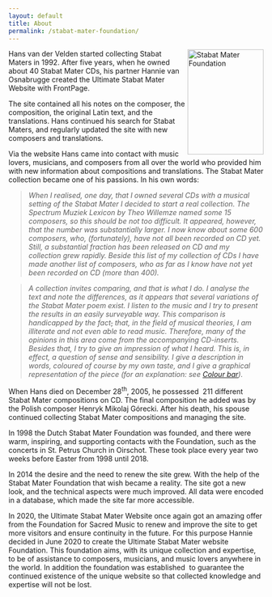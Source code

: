 ```yaml
---
layout: default
title: About
permalink: /stabat-mater-foundation/
---
```



<p><img align="right" alt="Stabat Mater Foundation" class="wp-image-2287" decoding="async" height="208" src="https://stabatmater.info/wp-content/uploads/2015/02/Hans.jpg" style="width: 150px;" width="150"/>Hans van der Velden started collecting Stabat Maters in 1992. After five years, when he owned about 40 Stabat Mater CDs, his partner Hannie van Osnabrugge created the Ultimate Stabat Mater Website with FrontPage.</p>
<p>The site contained all his notes on the composer, the composition, the original Latin text, and the translations. Hans continued his search for Stabat Maters, and regularly updated the site with new composers and translations. </p>
<p>Via the website Hans came into contact with music lovers, musicians, and composers from all over the world who provided him with new information about compositions and translations. The Stabat Mater collection became one of his passions. In his own words:</p>
<blockquote class="wp-block-quote is-layout-flow wp-block-quote-is-layout-flow"><p><em>When I realised, one day, that I owned several CDs with a musical setting of the Stabat Mater I decided to start a real collection. The Spectrum Muziek Lexicon by Theo Willemze named some 15 composers, so this should be not too difficult. It appeared, however, that the number was substantially larger. I now know about some 600 composers, who, (fortunately), have not all been recorded on CD yet. Still, a substantial fraction has been released on CD and my collection grew rapidly. Beside this list of my collection of CDs I have made another list of composers, who as far as I know have not yet been recorded on CD (more than 400).</em></p></blockquote>
<blockquote class="wp-block-quote is-layout-flow wp-block-quote-is-layout-flow"><p><em>A collection invites comparing, and that is what I do. I analyse the text and note the differences, as it appears that several variations of the Stabat Mater poem exist. I listen to the music and I try to present the results in an easily surveyable way. This comparison is handicapped by the fact</em><s>,</s><em> that, in the field of musical theories, I am illiterate and not even able to read music. Therefore, many of the opinions in this area come from the accompanying CD-inserts. Besides that, I try to give an impression of what I heard. This is, in effect, a question of sense and sensibility. I give a description in words, coloured of course by my own taste, and I give a graphical representation of the piece (for an explanation: see <a href="https://stabatmater.info/stabat-mater-colourbar/">Colour bar</a>).</em></p></blockquote>
<p>When Hans died on December 28<sup>th</sup>, 2005, he possessed  211 different  Stabat Mater compositions on CD. The final composition he added was by the Polish composer Henryk Mikolaj Górecki. After his death, his spouse continued collecting Stabat Mater compositions and managing the site.</p>
<p>In 1998 the Dutch Stabat Mater Foundation was founded, and there were warm, inspiring, and supporting contacts with the Foundation, such as the concerts in St. Petrus Church in Oirschot. These took place every year two weeks before Easter from 1998 until 2018.</p>
<p>In 2014 the desire and the need to renew the site grew. With the help of the Stabat Mater Foundation that wish became a reality. The site got a new look, and the technical aspects were much improved. All data were encoded in a database, which made the site far more accessible.</p>
<p>In 2020, the Ultimate Stabat Mater Website once again got an amazing offer from the Foundation for Sacred Music to renew and improve the site to get more visitors and ensure continuity in the future. For this purpose Hannie decided in June 2020 to create the Ultimate Stabat Mater website Foundation. This foundation aims, with its unique collection and expertise, to be of assistance to composers, musicians, and music lovers anywhere in the world. In addition the foundation was established  to guarantee the continued existence of the unique website so that collected knowledge and expertise will not be lost.</p>
